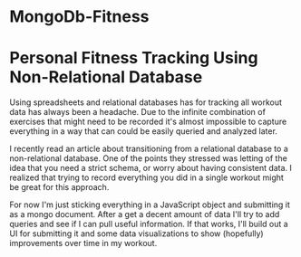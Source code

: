 # MongoDb-Fitness
# Personal Fitness Tracking Using Non-Relational Database

Using spreadsheets and relational databases has for tracking all workout data has always been a headache.  Due to the infinite combination of exercises that might need to be recorded it's almost impossible to capture everything in a way that can could be easily queried and analyzed later.

I recently read an article about transitioning from a relational database to a non-relational database.  One of the points they stressed was letting of the idea that you need a strict schema, or worry about having consistent data.  I realized that trying to record everything you did in a single workout might be great for this approach.

For now I'm just sticking everything in a JavaScript object and submitting it as a mongo document.  After a get a decent amount of data I'll try to add queries and see if I can pull useful information.  If that works, I'll build out a UI for submitting it and some data visualizations to show (hopefully) improvements over time in my workout.

